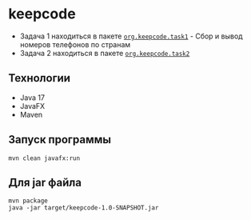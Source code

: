 # keepcode
- Задача 1 находиться в пакете [`org.keepcode.task1`](src/main/java/org/keepcode/task1) - Сбор и вывод номеров телефонов по странам
- Задача 2 находиться в пакете [`org.keepcode.task2`](src/main/java/org/keepcode/task2)

## Технологии
- Java 17
- JavaFX
- Maven

## Запуск программы
```
mvn clean javafx:run
```

## Для jar файла
```
mvn package
java -jar target/keepcode-1.0-SNAPSHOT.jar 
```